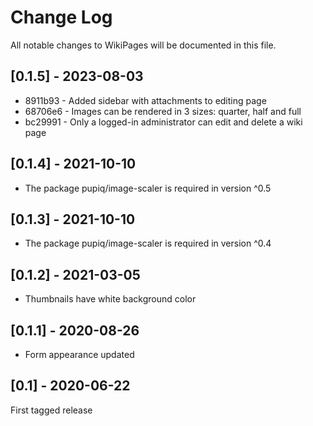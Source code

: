 # Change Log

All notable changes to WikiPages will be documented in this file.

## [0.1.5] - 2023-08-03

* 8911b93 - Added sidebar with attachments to editing page
* 68706e6 - Images can be rendered in 3 sizes: quarter, half and full
* bc29991 - Only a logged-in administrator can edit and delete a wiki page

## [0.1.4] - 2021-10-10

- The package pupiq/image-scaler is required in version ^0.5

## [0.1.3] - 2021-10-10

- The package pupiq/image-scaler is required in version ^0.4

## [0.1.2] - 2021-03-05

- Thumbnails have white background color

## [0.1.1] - 2020-08-26

- Form appearance updated

## [0.1] - 2020-06-22

First tagged release
